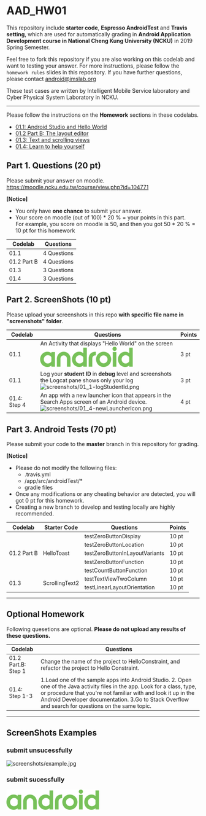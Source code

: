 # AAD_HW01

This repository include **starter code**, **Espresso AndroidTest** and **Travis setting**, which are used for automatically grading in **Android Application Development course in National Cheng Kung University (NCKU)** in 2019 Spring Semester.

Feel free to fork this repository if you are also working on this codelab and want to testing your answer.
For more instructions, please follow the `homework rules` slides in this repository. 
If you have further questions, please contact android@imslab.org

These test cases are written by Intelligent Mobile Service laboratory and Cyber Physical System Laboratory in NCKU.

---
Please follow the instructions on the **Homework** sections in these codelabs.

- [01.1: Android Studio and Hello World](https://codelabs.developers.google.com/codelabs/android-training-hello-world/index.html#12)
- [01.2 Part B: The layout editor](https://codelabs.developers.google.com/codelabs/android-training-layout-editor-part-b/#9)
- [01.3: Text and scrolling views](https://codelabs.developers.google.com/codelabs/android-training-text-and-scrolling-views/index.html?#10)
- [01.4: Learn to help yourself](https://codelabs.developers.google.com/codelabs/android-training-available-resources/index.html?#9)

## Part 1. Questions (20 pt)
Please submit your answer on moodle.
<https://moodle.ncku.edu.tw/course/view.php?id=104771>

**[Notice]** 
- You only have **one chance** to submit your answer.
- Your score on moodle (out of 100) * 20 % = your points in this part. <br>
For example, you score on moodle is 50, and then you got 50 * 20 % = 10 pt for this homework

| Codelab | Questions |
| --- | ----------- |
| 01.1 | 4 Questions |
| 01.2 Part B| 4 Questions |
| 01.3 | 3 Questions |
| 01.4 | 3 Questions |

## Part 2. ScreenShots (10 pt)

Please upload your screenshots in this repo **with specific file name in "screenshots" folder**.

| Codelab | Questions | Points |
| --- | ----------- | ---|
| 01.1 | An Activity that displays "Hello World" on the screen <br> ![screenshots/01_1-newActivity.png](screenshots/01_1-newActivity.png) | 3 pt |
| 01.1 | Log your **student ID** in **debug** level and screenshots the Logcat pane shows only your log <br> ![screenshots/01_1-logStudentId.png](screenshots/01_1-logStudentId.png) | 3 pt |
| 01.4: Step 4 | An app with a new launcher icon that appears in the Search Apps screen of an Android device. <br> ![screenshots/01_4-newLauncherIcon.png](screenshots/01_4-newLauncherIcon.png) | 4 pt |


## Part 3. Android Tests (70 pt)

Please submit your code to the **master** branch in this repository for grading.

**[Notice]** 
- Please do not modify the following files:
    - .travis.yml
    - <Project>/app/src/androidTest/*
    - gradle files
- Once any modifications or any cheating behavior are detected, you will got 0 pt for this homework.
- Creating a new branch to develop and testing locally are highly recommended.
    
<table>
    <thead>
        <tr>
            <th>Codelab</th>
            <th>Starter Code</th>
            <th>Questions</th>
            <th>Points</th>
        </tr>
    </thead>
    <tbody>
        <tr>
            <td rowspan=5>01.2 Part B</td>
            <td rowspan=5>HelloToast</td>
            <td>testZeroButtonDisplay</td>
            <td>10 pt</td>
        </tr>
        <tr>
            <td>testZeroButtonLocation</td>
            <td>10 pt</td>
        </tr>
        <tr>
            <td>testZeroButtonInLayoutVariants</td>
            <td>10 pt</td>
        </tr>
        <tr>
            <td>testZeroButtonFunction</td>
            <td>10 pt</td>
        </tr>
        <tr>
            <td>testCountButtonFunction</td>
            <td>10 pt</td>
        </tr>
        <tr>
            <td rowspan=2>01.3</td>
            <td rowspan=2>ScrollingText2</td>
            <td>testTextViewTwoColumn</td>
            <td>10 pt</td>
        </tr>
        <tr>
            <td>testLinearLayoutOrientation</td>
            <td>10 pt</td>
        </tr>
    </tbody>
</table>

----
## Optional Homework

Following quesetions are optional. 
**Please do not upload any results of these questions.**

| Codelab | Questions |
| --- | --- |
| 01.2 Part.B: Step 1 | Change the name of the project to HelloConstraint, and refactor the project to Hello Constraint. |
| 01.4: Step 1-3 | 1.Load one of the sample apps into Android Studio. 2. Open one of the Java activity files in the app. Look for a class, type, or procedure that you're not familiar with and look it up in the Android Developer documentation. 3.Go to Stack Overflow and search for questions on the same topic. |

----

## ScreenShots Examples
### submit unsucessfully
![screenshots/example.jpg](screenshots/example.jpg)
### submit sucessfully
![screenshots/example.png](screenshots/example.png)

